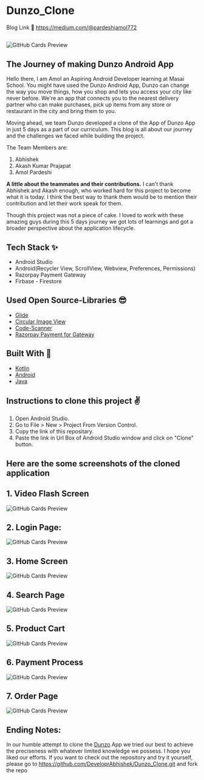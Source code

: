 # Dunzo_Clone

 Blog Link 🔗 https://medium.com/@pardeshiamol772
 ##
 ##
 
 ![GitHub Cards Preview](https://resources.dunzo.com/web-assets/prod/_next/static/images/dunzo-daily-mobile-touchpoint-240105886254c2b822ddf7cb58a92399.jpg)


## The Journey of making Dunzo Android App

Hello there, I am Amol an Aspiring Android Developer learning at Masai School. You might have used the Dunzo Android App,
Dunzo can change the way you move things, how you shop and lets you access your city like never before. We're an app that connects you to the nearest delivery partner who can make purchases, pick up items from any store or restaurant in the city and bring them to you.

Moving ahead, we team Dunzo developed a clone of the App of Dunzo App in just 5 days as a part of our curriculum. This blog is all about our journey and the challenges we faced while building the project.

The Team Members are:
1. Abhishek
2. Akash Kumar Prajapat
3. Amol Pardeshi


**A little about the teammates and their contributions.**
I can’t thank Abhishek and Akash enough, who worked hard for this project to become what it is today. I think the best way to thank them would be to mention their contribution and let their work speak for them.

Though this project was not a piece of cake. I loved to work with these amazing guys during this 5 days journey we got lots of learnings and got a broader perspective about the application lifecycle.



## Tech Stack ✨
- Android Studio
- Android(Recycler View, ScrollView, Webview, Preferences, Permissions)
- Razorpay Payment Gateway
- Firbase - Firestore

## Used Open Source-Libraries 😎
- [Glide](https://github.com/bumptech/glide)
- [Circular Image View](https://github.com/hdodenhof/CircleImageView)
- [Code-Scanner](https://github.com/yuriy-budiyev/code-scanner.git)
- [Razorpay Payment for Gateway](https://razorpay.com/docs/payment-gateway/android-integration/standard)

## Built With 🚀

- [Kotlin](https://kotlinlang.org/)
- [Android](https://www.android.com/intl/en_in/)
- [Java](https://www.java.com/en/)


## Instructions to clone this project ✌
1. Open Android Studio.
2. Go to File > New > Project From Version Control.
3. Copy the link of this repositary.
4. Paste the link in Url Box of Android Studio window and click on "Clone" button.

## Here are the some screenshots of the cloned application
##
## 1. Video Flash Screen 
![GitHub Cards Preview](https://miro.medium.com/max/875/1*8o8v4ba2-sgUpqq1jQJSYw.png)
##
## 2. Login Page:
![GitHub Cards Preview](https://miro.medium.com/max/875/1*LJ4oNdt8Gdkm5qAhJyQg0g.png)
##
## 3. Home Screen
![GitHub Cards Preview](https://miro.medium.com/max/875/1*BdkgTec-C1TLmePiw06e0w.png)
##
## 4. Search Page 
![GitHub Cards Preview](https://miro.medium.com/max/875/1*pSllrNqrwcJjo63tOWqm8A.png)
##
##
## 5. Product Cart
![GitHub Cards Preview](https://miro.medium.com/max/875/1*vsRzl8vwvpDbTrLpZcktyg.png)
##
## 6. Payment Process
![GitHub Cards Preview](https://miro.medium.com/max/875/1*U2U8GAxSwOesI2vDaPDrew.png)
##
## 7. Order Page
![GitHub Cards Preview](https://miro.medium.com/max/875/1*e85tQ--1VyUn7Vi3u79z3w.png)
##

##

## Ending Notes:
In our humble attempt to clone the [Dunzo](https://www.dunzo.com/pune) App we tried our best to achieve the preciseness with whatever limited knowledge we possess. I hope you liked our efforts.
If you want to check out the repository and try it yourself, please go to https://github.com/DeveloprAbhishek/Dunzo_Clone.git and fork the repo


